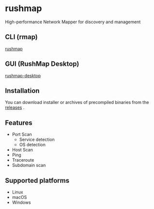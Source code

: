 # rushmap
High-performance Network Mapper for discovery and management

## CLI (rmap)
[rushmap](https://github.com/shellrow/rushmap/tree/main/rushmap)
## GUI (RushMap Desktop)
[rushmap-desktop](https://github.com/shellrow/rushmap/tree/main/rushmap-desktop)

## Installation
You can download installer or archives of precompiled binaries from the [releases](https://github.com/shellrow/rushmap/releases) .

## Features
- Port Scan
    - Service detection
    - OS detection
- Host Scan
- Ping
- Traceroute
- Subdomain scan

## Supported platforms
- Linux
- macOS
- Windows
